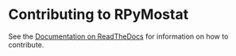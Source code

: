 Contributing to RPyMostat
===============================

See the [Documentation on ReadTheDocs](http://RPyMostat.readthedocs.org/en/master/index.html) for information on how to contribute.
